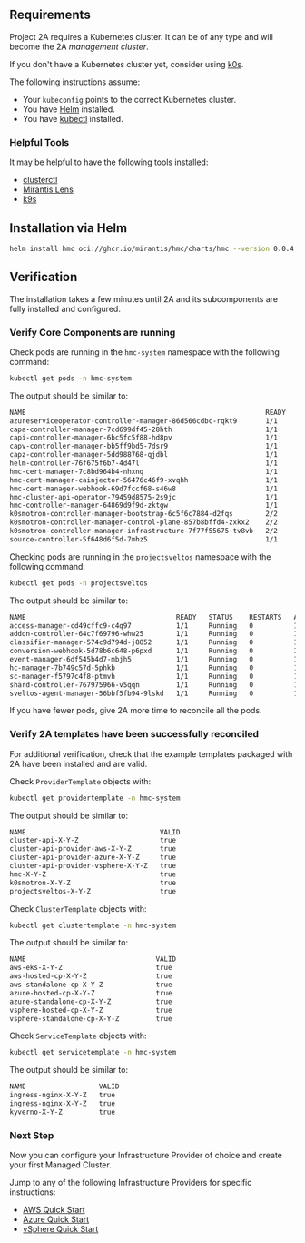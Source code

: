 ## Requirements

Project 2A requires a Kubernetes cluster. It can be of any type and will become
the 2A _management cluster_.

If you don't have a Kubernetes cluster yet, consider using
[k0s](https://docs.k0sproject.io/stable/install/).

The following instructions assume:

- Your `kubeconfig` points to the correct Kubernetes cluster.
- You have [Helm](https://helm.sh/docs/intro/install/) installed.
- You have [kubectl](https://kubernetes.io/docs/tasks/tools/) installed.

### Helpful Tools

It may be helpful to have the following tools installed:

- [clusterctl](https://cluster-api.sigs.k8s.io/user/quick-start.html?highlight=clusterctl#install-clusterctl)
- [Mirantis Lens](https://k8slens.dev/)
- [k9s](https://k9scli.io/)

## Installation via Helm

```bash
helm install hmc oci://ghcr.io/mirantis/hmc/charts/hmc --version 0.0.4 -n hmc-system --create-namespace
```

## Verification

The installation takes a few minutes until 2A and its subcomponents are
fully installed and configured.

### Verify Core Components are running

Check pods are running in the `hmc-system` namespace with the following command:

```bash
kubectl get pods -n hmc-system
```

The output should be similar to:
```bash
NAME                                                           READY   STATUS
azureserviceoperator-controller-manager-86d566cdbc-rqkt9       1/1     Running
capa-controller-manager-7cd699df45-28hth                       1/1     Running
capi-controller-manager-6bc5fc5f88-hd8pv                       1/1     Running
capv-controller-manager-bb5ff9bd5-7dsr9                        1/1     Running
capz-controller-manager-5dd988768-qjdbl                        1/1     Running
helm-controller-76f675f6b7-4d47l                               1/1     Running
hmc-cert-manager-7c8bd964b4-nhxnq                              1/1     Running
hmc-cert-manager-cainjector-56476c46f9-xvqhh                   1/1     Running
hmc-cert-manager-webhook-69d7fccf68-s46w8                      1/1     Running
hmc-cluster-api-operator-79459d8575-2s9jc                      1/1     Running
hmc-controller-manager-64869d9f9d-zktgw                        1/1     Running
k0smotron-controller-manager-bootstrap-6c5f6c7884-d2fqs        2/2     Running
k0smotron-controller-manager-control-plane-857b8bffd4-zxkx2    2/2     Running
k0smotron-controller-manager-infrastructure-7f77f55675-tv8vb   2/2     Running
source-controller-5f648d6f5d-7mhz5                             1/1     Running
```

Checking pods are running in the `projectsveltos` namespace with the following command:
```sh
kubectl get pods -n projectsveltos
```

The output should be similar to:
```sh
NAME                                     READY   STATUS    RESTARTS   AGE
access-manager-cd49cffc9-c4q97           1/1     Running   0          16m
addon-controller-64c7f69796-whw25        1/1     Running   0          16m
classifier-manager-574c9d794d-j8852      1/1     Running   0          16m
conversion-webhook-5d78b6c648-p6pxd      1/1     Running   0          16m
event-manager-6df545b4d7-mbjh5           1/1     Running   0          16m
hc-manager-7b749c57d-5phkb               1/1     Running   0          16m
sc-manager-f5797c4f8-ptmvh               1/1     Running   0          16m
shard-controller-767975966-v5qqn         1/1     Running   0          16m
sveltos-agent-manager-56bbf5fb94-9lskd   1/1     Running   0          15m
```

If you have fewer pods, give 2A more time to reconcile all the pods.

### Verify 2A templates have been successfully reconciled

For additional verification, check that the example templates packaged with 2A have
been installed and are valid.

Check `ProviderTemplate` objects with:

```sh
kubectl get providertemplate -n hmc-system
```

The output should be similar to:

```sh
NAME                                 VALID
cluster-api-X-Y-Z                    true
cluster-api-provider-aws-X-Y-Z       true
cluster-api-provider-azure-X-Y-Z     true
cluster-api-provider-vsphere-X-Y-Z   true
hmc-X-Y-Z                            true
k0smotron-X-Y-Z                      true
projectsveltos-X-Y-Z                 true
```

Check `ClusterTemplate` objects with:

```bash
kubectl get clustertemplate -n hmc-system
```

The output should be similar to:

```bash
NAME                                VALID
aws-eks-X-Y-Z                       true
aws-hosted-cp-X-Y-Z                 true
aws-standalone-cp-X-Y-Z             true
azure-hosted-cp-X-Y-Z               true
azure-standalone-cp-X-Y-Z           true
vsphere-hosted-cp-X-Y-Z             true
vsphere-standalone-cp-X-Y-Z         true
```

Check `ServiceTemplate` objects with:

```sh
kubectl get servicetemplate -n hmc-system
```

The output should be similar to:

```sh
NAME                  VALID
ingress-nginx-X-Y-Z   true
ingress-nginx-X-Y-Z   true
kyverno-X-Y-Z         true
```

### Next Step

Now you can configure your Infrastructure Provider of choice and create your
first Managed Cluster.

Jump to any of the following Infrastructure Providers for specific instructions:

- [AWS Quick Start](aws.md)
- [Azure Quick Start](azure.md)
- [vSphere Quick Start](vsphere.md)
